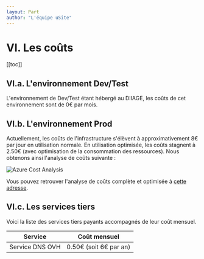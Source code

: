 ```yaml
---
layout: Part
author: "L'équipe uSite"
---
```


# VI. Les coûts

[[toc]]

## VI.a. L'environnement Dev/Test

L'environnement de Dev/Test étant hébergé au DIIAGE, les coûts de cet environnement sont de 0€ par mois.

## VI.b. L'environnement Prod

Actuellement, les coûts de l'infrastructure s'élèvent à approximativement 8€ par jour en utilisation normale. En utilisation optimisée, les coûts stagnent à 2.50€ (avec optimisation de la consommation des ressources). Nous obtenons ainsi l'analyse de coûts suivante :

![Azure Cost Analysis](/assets/images/dat/azure-cost-analysis.png)

Vous pouvez retrouver l'analyse de coûts complète et optimisée à [cette adresse](/assets/files/usite-cost-estimation.xlsx).

## VI.c. Les services tiers

Voici la liste des services tiers payants accompagnés de leur coût mensuel.

| Service | Coût mensuel |
|---------|--------------|
| Service DNS OVH | 0.50€ (soit 6€ par an) |
